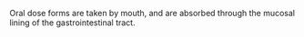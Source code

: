 Oral dose forms are taken by mouth, and are absorbed through the mucosal lining of the gastrointestinal tract. 